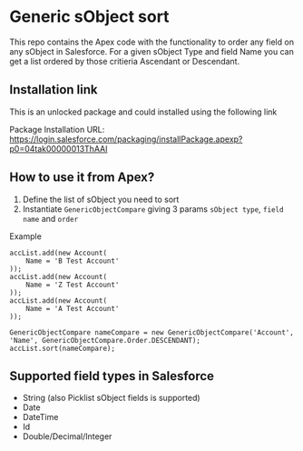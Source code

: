 # Generic sObject sort

This repo contains the Apex code with the functionality to order any field on any sObject in Salesforce. For a given sObject Type and field Name you can get a list ordered by those critieria Ascendant or Descendant.

## Installation link

This is an unlocked package and could installed using the following link

Package Installation URL: https://login.salesforce.com/packaging/installPackage.apexp?p0=04tak00000013ThAAI

## How to use it from Apex?

1. Define the list of sObject you need to sort
2. Instantiate `GenericObjectCompare` giving 3 params `sObject type`, `field name` and `order`

Example

```List<Account> accList = new List<Account>();
accList.add(new Account(
    Name = 'B Test Account'
));
accList.add(new Account(
    Name = 'Z Test Account'
));
accList.add(new Account(
    Name = 'A Test Account'
));

GenericObjectCompare nameCompare = new GenericObjectCompare('Account', 'Name', GenericObjectCompare.Order.DESCENDANT);
accList.sort(nameCompare);
```

## Supported field types in Salesforce

- String (also Picklist sObject fields is supported)
- Date
- DateTime
- Id
- Double/Decimal/Integer
